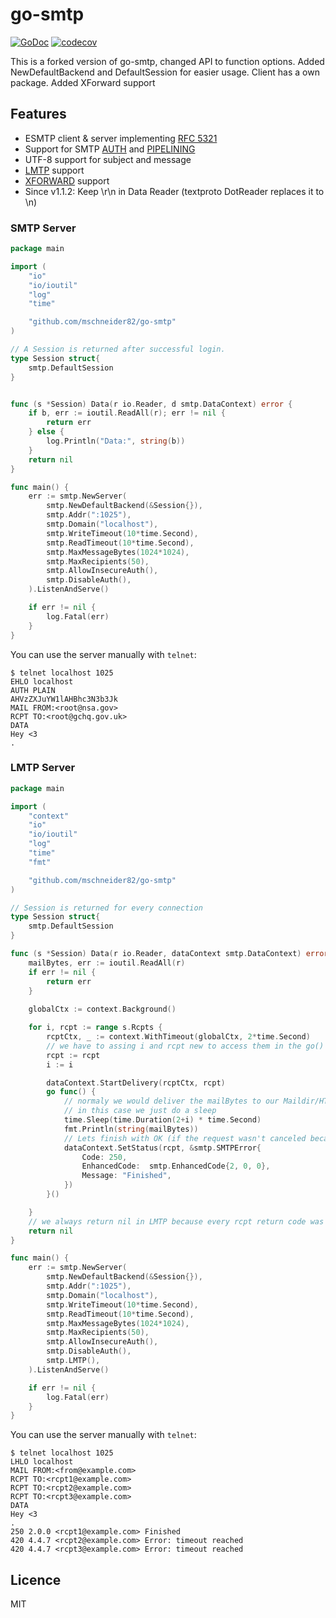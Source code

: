 # go-smtp

[![GoDoc](https://godoc.org/github.com/mschneider82/go-smtp?status.svg)](https://godoc.org/github.com/mschneider82/go-smtp)
[![codecov](https://codecov.io/gh/mschneider82/go-smtp/branch/master/graph/badge.svg)](https://codecov.io/gh/mschneider82/go-smtp)

This is a forked version of go-smtp, changed API to function options.
Added NewDefaultBackend and DefaultSession for easier usage.
Client has a own package. Added XForward support

## Features

* ESMTP client & server implementing [RFC 5321](https://tools.ietf.org/html/rfc5321)
* Support for SMTP [AUTH](https://tools.ietf.org/html/rfc4954) and [PIPELINING](https://tools.ietf.org/html/rfc2920)
* UTF-8 support for subject and message
* [LMTP](https://tools.ietf.org/html/rfc2033) support
* [XFORWARD](http://www.postfix.org/XFORWARD_README.html) support
* Since v1.1.2: Keep \r\n in Data Reader (textproto DotReader replaces it to \n)

### SMTP Server

```go
package main

import (
	"io"
	"io/ioutil"
	"log"
	"time"

	"github.com/mschneider82/go-smtp"
)

// A Session is returned after successful login.
type Session struct{
	smtp.DefaultSession
}


func (s *Session) Data(r io.Reader, d smtp.DataContext) error {
	if b, err := ioutil.ReadAll(r); err != nil {
		return err
	} else {
		log.Println("Data:", string(b))
	}
	return nil
}

func main() {
	err := smtp.NewServer(
		smtp.NewDefaultBackend(&Session{}),
		smtp.Addr(":1025"),
		smtp.Domain("localhost"),
		smtp.WriteTimeout(10*time.Second),
		smtp.ReadTimeout(10*time.Second),
		smtp.MaxMessageBytes(1024*1024),
		smtp.MaxRecipients(50),
		smtp.AllowInsecureAuth(),
		smtp.DisableAuth(),
	).ListenAndServe()

	if err != nil {
		log.Fatal(err)
	}
}
```

You can use the server manually with `telnet`:
```
$ telnet localhost 1025
EHLO localhost
AUTH PLAIN
AHVzZXJuYW1lAHBhc3N3b3Jk
MAIL FROM:<root@nsa.gov>
RCPT TO:<root@gchq.gov.uk>
DATA
Hey <3
.
```

### LMTP Server

```go
package main

import (
	"context"
	"io"
	"io/ioutil"
	"log"
	"time"
	"fmt"

	"github.com/mschneider82/go-smtp"
)

// Session is returned for every connection
type Session struct{
	smtp.DefaultSession
}

func (s *Session) Data(r io.Reader, dataContext smtp.DataContext) error {
	mailBytes, err := ioutil.ReadAll(r)
	if err != nil {
		return err
	} 
	
	globalCtx := context.Background()

	for i, rcpt := range s.Rcpts {
		rcptCtx, _ := context.WithTimeout(globalCtx, 2*time.Second)
		// we have to assing i and rcpt new to access them in the go() routine
		rcpt := rcpt
		i := i

		dataContext.StartDelivery(rcptCtx, rcpt)
		go func() {
			// normaly we would deliver the mailBytes to our Maildir/HTTP backend
			// in this case we just do a sleep 
			time.Sleep(time.Duration(2+i) * time.Second)
			fmt.Println(string(mailBytes))
            // Lets finish with OK (if the request wasn't canceled because of the ctx timeout)
			dataContext.SetStatus(rcpt, &smtp.SMTPError{
				Code: 250,
				EnhancedCode:  smtp.EnhancedCode{2, 0, 0},
				Message: "Finished",
			})
		}()

	}
	// we always return nil in LMTP because every rcpt return code was set with dataContext.SetStatus()
	return nil
}

func main() {
	err := smtp.NewServer(
		smtp.NewDefaultBackend(&Session{}),
		smtp.Addr(":1025"),
		smtp.Domain("localhost"),
		smtp.WriteTimeout(10*time.Second),
		smtp.ReadTimeout(10*time.Second),
		smtp.MaxMessageBytes(1024*1024),
		smtp.MaxRecipients(50),
		smtp.AllowInsecureAuth(),
		smtp.DisableAuth(),
		smtp.LMTP(),
	).ListenAndServe()

	if err != nil {
		log.Fatal(err)
	}
}
```

You can use the server manually with `telnet`:
```
$ telnet localhost 1025
LHLO localhost
MAIL FROM:<from@example.com>
RCPT TO:<rcpt1@example.com>
RCPT TO:<rcpt2@example.com>
RCPT TO:<rcpt3@example.com>
DATA
Hey <3
.
250 2.0.0 <rcpt1@example.com> Finished
420 4.4.7 <rcpt2@example.com> Error: timeout reached
420 4.4.7 <rcpt3@example.com> Error: timeout reached
```


## Licence

MIT
